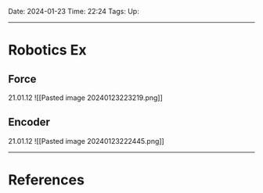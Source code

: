 Date: 2024-01-23
Time: 22:24
Tags:
Up: 

---
# Robotics Ex


## Force
21.01.12
![[Pasted image 20240123223219.png]]
## Encoder
21.01.12
![[Pasted image 20240123222445.png]]

---
# References

